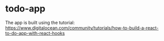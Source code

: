 # todo-app

The app is built using the tutorial:
https://www.digitalocean.com/community/tutorials/how-to-build-a-react-to-do-app-with-react-hooks


